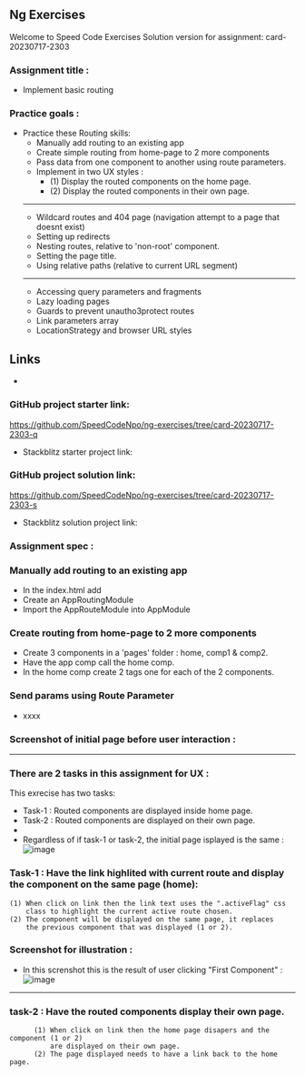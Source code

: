 ## Ng Exercises

Welcome to Speed Code Exercises
Solution version for assignment: card-20230717-2303

### Assignment title :

- Implement basic routing

### Practice goals :

- Practice these Routing skills:
  - Manually add routing to an existing app
  - Create simple routing from home-page to 2 more components
  - Pass data from one component to another using route parameters.
  - Implement in two UX styles :
    - (1) Display the routed components on the home page.
    - (2) Display the routed components in their own page.
  ***
  - Wildcard routes and 404 page (navigation attempt to a page that doesnt exist)
  - Setting up redirects
  - Nesting routes, relative to 'non-root' component.
  - Setting the page title.
  - Using relative paths (relative to current URL segment)
  ***
  - Accessing query parameters and fragments
  - Lazy loading pages
  - Guards to prevent unautho3protect routes
  - Link parameters array
  - LocationStrategy and browser URL styles

## Links

-

### GitHub project starter link:

https://github.com/SpeedCodeNpo/ng-exercises/tree/card-20230717-2303-q

- Stackblitz starter project link:

### GitHub project solution link:

https://github.com/SpeedCodeNpo/ng-exercises/tree/card-20230717-2303-s

- Stackblitz solution project link:

### Assignment spec :

### Manually add routing to an existing app

- In the index.html add <base href="/">
- Create an AppRoutingModule
- Import the AppRouteModule into AppModule

### Create routing from home-page to 2 more components

- Create 3 components in a 'pages' folder : home, comp1 & comp2.
- Have the app comp call the home comp.
- In the home comp create 2 <a> tags one for each of the 2 components.

### Send params using Route Parameter

- xxxx

### Screenshot of initial page before user interaction :


***

### There are 2 tasks in this assignment for UX :

This exrecise has two tasks:
- Task-1 : Routed components are displayed inside home page.
- Task-2 : Routed components are displayed on their own page.
- 
- Regardless of if task-1 or task-2, the initial page isplayed is the same :
![image](https://github.com/SpeedCodeNpo/ng-exercises/assets/132397719/2a07ee72-4e19-4077-bcc0-2cd1a8528c7c)


### Task-1 : Have the link highlited with current route and display the component on the same page (home):
    (1) When click on link then the link text uses the ".activeFlag" css
        class to highlight the current active route chosen.
    (2) The component will be displayed on the same page, it replaces
        the previous component that was displayed (1 or 2).

### Screenshot for illustration :
- In this screnshot this is the result of user clicking "First Component" :
![image](https://github.com/SpeedCodeNpo/ng-exercises/assets/132397719/d42fefd0-aaa3-4002-aa5b-50673d1a7f5a)


***
### task-2 : Have the routed components display their own page.

          (1) When click on link then the home page disapers and the component (1 or 2)
              are displayed on their own page.
          (2) The page displayed needs to have a link back to the home page.
